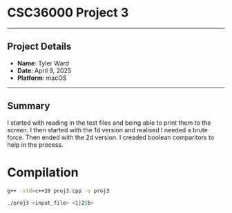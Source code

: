 # CSC36000 Project 3
---
## Project Details

- **Name**: Tyler Ward  
- **Date**: April 9, 2025  
- **Platform**: macOS 
---

## Summary
I started with reading in the test files and being able to print them to 
the screen. I then started with the 1d version and realised I needed a brute force. Then ended with the 2d version. I creaded boolean comparitors to help 
in the process. 


# Compilation
```bash
g++ -std=c++20 proj3.cpp -o proj3

./proj3 <input_file> <1|2|b>

```